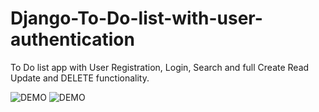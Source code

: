 # Django-To-Do-list-with-user-authentication
To Do list app with User Registration, Login, Search and full Create Read Update and DELETE functionality.

![DEMO](../master/django_admin_dr.png)
![DEMO](../master/dj_login1.png)
